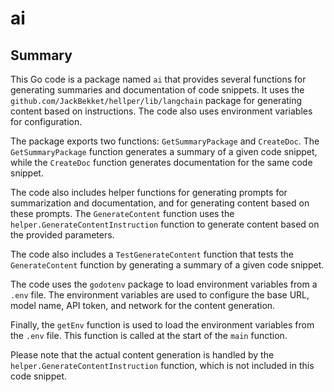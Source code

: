 # ai

## Summary

This Go code is a package named `ai` that provides several functions for generating summaries and documentation of code snippets. It uses the `github.com/JackBekket/hellper/lib/langchain` package for generating content based on instructions. The code also uses environment variables for configuration.

The package exports two functions: `GetSummaryPackage` and `CreateDoc`. The `GetSummaryPackage` function generates a summary of a given code snippet, while the `CreateDoc` function generates documentation for the same code snippet.

The code also includes helper functions for generating prompts for summarization and documentation, and for generating content based on these prompts. The `GenerateContent` function uses the `helper.GenerateContentInstruction` function to generate content based on the provided parameters.

The code also includes a `TestGenerateContent` function that tests the `GenerateContent` function by generating a summary of a given code snippet.

The code uses the `godotenv` package to load environment variables from a `.env` file. The environment variables are used to configure the base URL, model name, API token, and network for the content generation.

Finally, the `getEnv` function is used to load the environment variables from the `.env` file. This function is called at the start of the `main` function.

Please note that the actual content generation is handled by the `helper.GenerateContentInstruction` function, which is not included in this code snippet.


